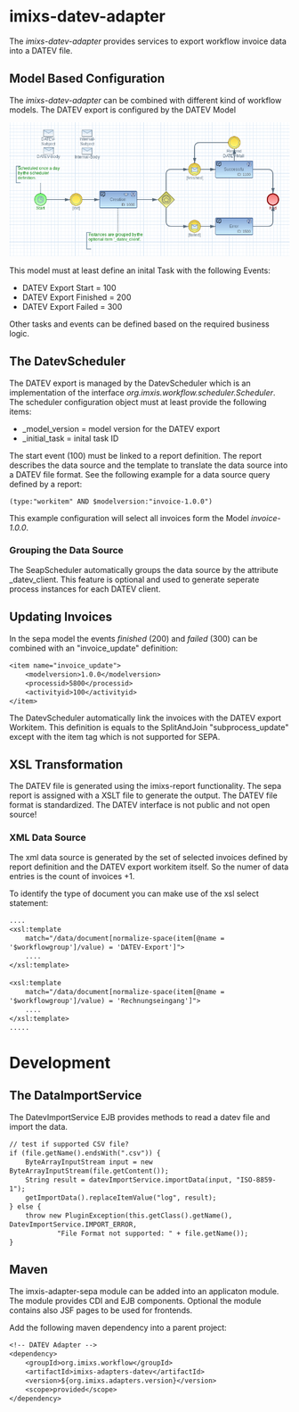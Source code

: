 # imixs-datev-adapter

The _imixs-datev-adapter_ provides services to export workflow invoice data into a DATEV file.


## Model Based Configuration

The _imixs-datev-adapter_ can be combined with different kind of workflow models. The DATEV export is configured by the DATEV Model

<img src="datev-export.png" />

This model must at least define an inital Task with the following Events:

 * DATEV Export Start = 100
 * DATEV Export Finished = 200
 * DATEV Export Failed = 300
 
Other tasks and events can be defined based on the required business logic. 


## The DatevScheduler

The DATEV export is managed by the DatevScheduler which is an implementation of the interface _org.imxis.workflow.scheduler.Scheduler_.
The scheduler configuration object must at least provide the following items:

 * \_model\_version = model version for the DATEV export
 * \_initial\_task = inital task ID
 
The start event (100) must be linked to a report definition. The report describes the data source and the template to translate the 
data source into a DATEV file format. See the following example for a data source query defined by a report:

	(type:"workitem" AND $modelversion:"invoice-1.0.0")

This example configuration will select all invoices form the Model _invoice-1.0.0_. 


### Grouping the Data Source

The SeapScheduler automatically groups the data source by the attribute \_datev\_client. This feature is optional and used to generate seperate process instances for each DATEV client. 



## Updating Invoices

In the sepa model the events _finished_ (200) and _failed_ (300)  can be combined with an "invoice_update" definition:

	<item name="invoice_update">
		<modelversion>1.0.0</modelversion>
		<processid>5800</processid>
		<activityid>100</activityid>
	</item>

The DatevScheduler automatically link the invoices with the DATEV export Workitem.
This definition is equals to the SplitAndJoin "subprocess_update" except with the item tag which is not supported for SEPA. 	




## XSL Transformation

The DATEV file is generated using the imixs-report functionality. The sepa report is assigned with a XSLT file to generate the output.
The DATEV file format is standardized. The DATEV interface is not public and not open source! 

### XML Data Source

The xml data source is generated by the set of selected invoices defined by report definition and the DATEV export workitem itself. So the numer of data entries is the count of invoices +1. 

To identify the type of document you can make use of the xsl select statement:


	....
	<xsl:template
		match="/data/document[normalize-space(item[@name = '$workflowgroup']/value) = 'DATEV-Export']">
		....
	</xsl:template>
	
	<xsl:template
		match="/data/document[normalize-space(item[@name = '$workflowgroup']/value) = 'Rechnungseingang']">
		....
	</xsl:template>
	.....


# Development

	
## The DataImportService

The DatevImportService EJB provides methods to read a datev file and import the data. 


	// test if supported CSV file?
	if (file.getName().endsWith(".csv")) {
		ByteArrayInputStream input = new ByteArrayInputStream(file.getContent());
		String result = datevImportService.importData(input, "ISO-8859-1");
		getImportData().replaceItemValue("log", result);
	} else {
		throw new PluginException(this.getClass().getName(), DatevImportService.IMPORT_ERROR,
				"File Format not supported: " + file.getName());
	}

	
	

## Maven


The imxis-adapter-sepa module can be added into an applicaton module. The module provides CDI and EJB components. Optional the module contains also JSF pages to be used for frontends. 

Add the following maven dependency into a parent project:


	<!-- DATEV Adapter -->
	<dependency>
		<groupId>org.imixs.workflow</groupId>
		<artifactId>imixs-adapters-datev</artifactId>
		<version>${org.imixs.adapters.version}</version>
		<scope>provided</scope>
	</dependency>	